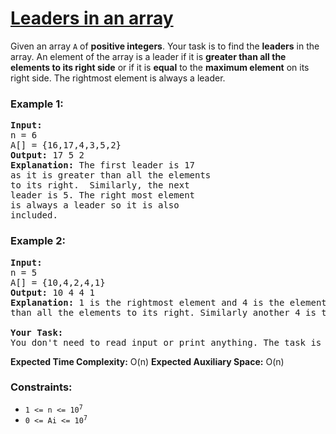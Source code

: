 # [Leaders in an array](https://www.geeksforgeeks.org/problems/leaders-in-an-array-1587115620/1)

Given an array <code>A</code> of <strong>positive integers</strong>. Your task is to find the <strong>leaders</strong> in the array. 
An element of the array is a leader if it is <strong>greater than all the elements to its right side</strong> or if it is <strong>equal</strong> to the <strong>maximum element</strong> on its right side. 
The rightmost element is always a leader. 

### **Example 1:**
<pre>
<strong>Input:</strong>
n = 6
A[] = {16,17,4,3,5,2}
<strong>Output:</strong> 17 5 2
<strong>Explanation:</strong> The first leader is 17 
as it is greater than all the elements
to its right.  Similarly, the next 
leader is 5. The right most element 
is always a leader so it is also 
included.
</pre>
### **Example 2:**
<pre>
<strong>Input:</strong>
n = 5
A[] = {10,4,2,4,1}
<strong>Output:</strong> 10 4 4 1
<strong>Explanation:</strong> 1 is the rightmost element and 4 is the element which is greater
than all the elements to its right. Similarly another 4 is the element that is equal to the greatest element to its right and 10 is the greatest element in the whole array.

<strong>Your Task:</strong>
You don't need to read input or print anything. The task is to complete the function leader() which takes array A and n as input parameters and returns an array of leaders in order of their appearance.
</pre>
<strong>Expected Time Complexity:</strong> O(n)
<strong>Expected Auxiliary Space:</strong> O(n)

### **Constraints:**
- <code>1 <= n <= 10<sup>7</sup></code>
- <code>0 <= Ai <= 10<sup>7</sup></code>
